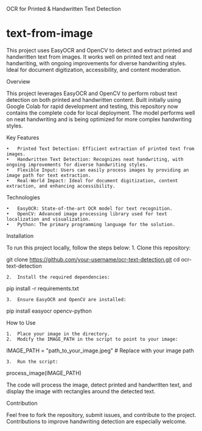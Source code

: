 OCR for Printed & Handwritten Text Detection
# text-from-image
This project uses EasyOCR and OpenCV to detect and extract printed and handwritten text from images. It works well on printed text and neat handwriting, with ongoing improvements for diverse handwriting styles. Ideal for document digitization, accessibility, and content moderation.

Overview

This project leverages EasyOCR and OpenCV to perform robust text detection on both printed and handwritten content. Built initially using Google Colab for rapid development and testing, this repository now contains the complete code for local deployment. The model performs well on neat handwriting and is being optimized for more complex handwriting styles.

Key Features

	•	Printed Text Detection: Efficient extraction of printed text from images.
	•	Handwritten Text Detection: Recognizes neat handwriting, with ongoing improvements for diverse handwriting styles.
	•	Flexible Input: Users can easily process images by providing an image path for text extraction.
	•	Real-World Impact: Ideal for document digitization, content extraction, and enhancing accessibility.

Technologies

	•	EasyOCR: State-of-the-art OCR model for text recognition.
	•	OpenCV: Advanced image processing library used for text localization and visualization.
	•	Python: The primary programming language for the solution.

Installation

To run this project locally, follow the steps below:
	1.	Clone this repository:

git clone https://github.com/your-username/ocr-text-detection.git
cd ocr-text-detection


	2.	Install the required dependencies:

pip install -r requirements.txt


	3.	Ensure EasyOCR and OpenCV are installed:

pip install easyocr opencv-python


How to Use

	1.	Place your image in the directory.
	2.	Modify the IMAGE_PATH in the script to point to your image:

IMAGE_PATH = "path_to_your_image.jpeg"  # Replace with your image path


	3.	Run the script:

process_image(IMAGE_PATH)


The code will process the image, detect printed and handwritten text, and display the image with rectangles around the detected text.

Contribution

Feel free to fork the repository, submit issues, and contribute to the project. Contributions to improve handwriting detection are especially welcome.

